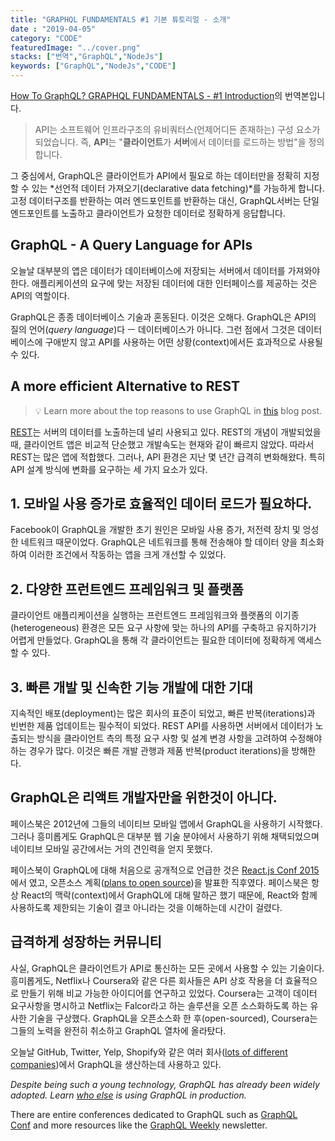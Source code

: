 ```yaml
---
title: "GRAPHQL FUNDAMENTALS #1 기본 튜토리얼 - 소개"
date : "2019-04-05"
category: "CODE"
featuredImage: "../cover.png"
stacks: ["번역","GraphQL","NodeJs"]
keywords: ["GraphQL","NodeJs","CODE"]
---
```


[How To GraphQL? GRAPHQL FUNDAMENTALS - #1 Introduction](https://www.howtographql.com/basics/0-introduction/)의 번역본입니다.

> API는 소프트웨어 인프라구조의 유비쿼터스(언제어디든 존재하는) 구성 요소가 되었습니다. 즉, **API**는 "**클라이언트**가 **서버**에서 데이터를 로드하는 방법"을 정의합니다.

그 중심에서, GraphQL은 클라이언트가 API에서 필요로 하는 데이터만을 정확히 지정할 수 있는 *선언적 데이터 가져오기(declarative data fetching)*를 가능하게 합니다. 고정 데이터구조를 반환하는 여러 엔드포인트를 반환하는 대신, GraphQL서버는 단일 엔드포인트를 노출하고 클라이언트가 요청한 데이터로 정확하게 응답합니다.

## **GraphQL - A Query Language for APIs**

오늘날 대부분의 앱은 데이터가 데이터베이스에 저장되는 서버에서 데이터를 가져와야 한다. 
애플리케이션의 요구에 맞는 저장된 데이터에 대한 인터페이스를 제공하는 것은 API의 역할이다. 

GraphQL은 종종 데이터베이스 기술과 혼동된다. 이것은 오해다. GraphQL은 API의 질의 언어(*query language*)다 ㅡ 데이터베이스가 아니다.  그런 점에서 그것은 데이터베이스에 구애받지 않고 API를 사용하는 어떤 상황(context)에서든 효과적으로 사용될 수 있다.

## **A more efficient Alternative to REST**

> 💡 Learn more about the top reasons to use GraphQL in [this](https://www.prisma.io/blog/top-5-reasons-to-use-graphql-b60cfa683511) blog post.

[REST](https://ko.wikipedia.org/wiki/REST)는 서버의 데이터를 노출하는데 널리 사용되고 있다. REST의 개념이 개발되었을 때, 클라이언트 앱은 비교적 단순했고 개발속도는 현재와 같이 빠르지 않았다. 따라서 REST는 많은 앱에 적합했다.
그러나, API 환경은 지난 몇 년간 급격히 변화해왔다. 특히 API 설계 방식에 변화를 요구하는 세 가지 요소가 있다.

## **1. 모바일 사용 증가로 효율적인 데이터 로드가 필요하다.**

Facebook이 GraphQL을 개발한 초기 원인은 모바일 사용 증가, 저전력 장치 및 엉성한 네트워크 때문이었다. GraphQL은 네트워크를 통해 전송해야 할 데이터 양을 최소화하여 이러한 조건에서 작동하는 앱을 크게 개선할 수 있었다.

## **2. 다양한 프런트엔드 프레임워크 및 플랫폼**

클라이언트 애플리케이션을 실행하는 프런트엔드 프레임워크와 플랫폼의 이기종(heterogeneous) 환경은 모든 요구 사항에 맞는 하나의 API를 구축하고 유지하기가 어렵게 만들었다. GraphQL을 통해 각 클라이언트는 필요한 데이터에 정확하게 액세스할 수 있다.

## **3. 빠른 개발 및 신속한 기능 개발에 대한 기대**

지속적인 배포(deployment)는 많은 회사의 표준이 되었고, 빠른 반복(iterations)과 빈번한 제품 업데이트는 필수적이 되었다. REST API를 사용하면 서버에서 데이터가 노출되는 방식을 클라이언트 측의 특정 요구 사항 및 설계 변경 사항을 고려하여 수정해야 하는 경우가 많다. 이것은 빠른 개발 관행과 제품 반복(product iterations)을 방해한다.

## **GraphQL은 리액트 개발자만을 위한것이 아니다.**

페이스북은 2012년에 그들의 네이티브 모바일 앱에서 GraphQL을 사용하기 시작했다. 그러나 흥미롭게도 GraphQL은 대부분 웹 기술 분야에서 사용하기 위해 채택되었으며 네이티브 모바일 공간에서는 거의 견인력을 얻지 못했다.

페이스북이 GraphQL에 대해 처음으로 공개적으로 언급한 것은 [React.js Conf 2015](https://www.youtube.com/watch?v=9sc8Pyc51uU)에서 였고, 오픈소스 계획([plans to open source](https://facebook.github.io/react/blog/2015/05/01/graphql-introduction.html))을 발표한 직후였다. 페이스북은 항상 React의 맥락(context)에서 GraphQL에 대해 말하곤 했기 때문에, React와 함께 사용하도록 제한되는 기술이 결코 아니라는 것을 이해하는데 시간이 걸렸다.

## **급격하게 성장하는 커뮤니티**

사실, GraphQL은 클라이언트가 API로 통신하는 모든 곳에서 사용할 수 있는 기술이다. 흥미롭게도, Netflix나 Coursera와 같은 다른 회사들은 API 상호 작용을 더 효율적으로 만들기 위해 비교 가능한 아이디어를 연구하고 있었다. Coursera는 고객이 데이터 요구사항을 명시하고 Netflix는 Falcor라고 하는 솔루션을 오픈 소스화하도록 하는 유사한 기술을 구상했다. GraphQL을 오픈소스화 한 후(open-sourced), Coursera는 그들의 노력을 완전히 취소하고 GraphQL 열차에 올라탔다.

오늘날 GitHub, Twitter, Yelp, Shopify와 같은 여러 회사([lots of different companies](http://graphql.org/users/))에서 GraphQL을 생산하는데 사용하고 있다.

*Despite being such a young technology, GraphQL has already been widely adopted. Learn [who else](http://graphql.org/users/) is using GraphQL in production.*

There are entire conferences dedicated to GraphQL such as [GraphQL Conf](https://graphqlconf.org/) and more resources like the [GraphQL Weekly](https://graphqlweekly.com/) newsletter.
